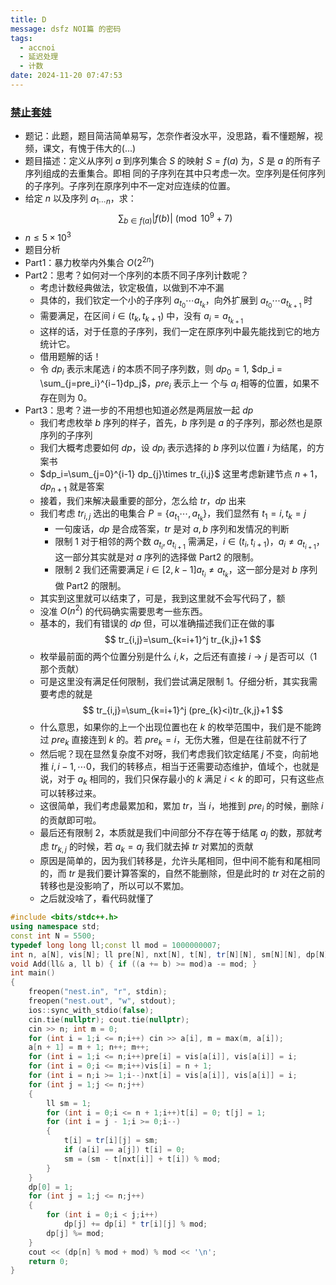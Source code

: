 ```yaml
---
title: D
message: dsfz NOI篇 的密码
tags:
  - accnoi
  - 延迟处理
  - 计数
date: 2024-11-20 07:47:53
---
```


### [禁止套娃](http://47.92.197.167:5283/submission/261509)

- 题记：此题，题目简洁简单易写，怎奈作者没水平，没思路，看不懂题解，视频，课文，有愧于伟大的(...)
- 题目描述：定义从序列 $a$ 到序列集合 $S$ 的映射 $S=f(a)$ 为，$S$ 是 $a$ 的所有子序列组成的去重集合。即相
同的子序列在其中只考虑一次。空序列是任何序列的子序列。子序列在原序列中不一定对应连续的位置。
- 给定 $n$ 以及序列 $a_{1\cdots n}$，求：
$$
\sum_{b\in f(a)}|f(b)|\pmod{10^9+7}
$$
- $n\le 5\times 10^3$
- 题目分析
- Part1：暴力枚举内外集合 $O(2^{2n})$
- Part2：思考？如何对一个序列的本质不同子序列计数呢？
  - 考虑计数经典做法，钦定极值，以做到不冲不漏
  - 具体的，我们钦定一个小的子序列 $a_{t_0}\cdots a_{t_k}$，向外扩展到 $a_{t_0}\cdots a_{t_{k+1}}$ 时
  - 需要满足，在区间 $i\in(t_k,t_{k+1})$ 中，没有 $a_i=a_{t_{k+1}}$
  - 这样的话，对于任意的子序列，我们一定在原序列中最先能找到它的地方统计它。
  - 借用题解的话！
  - 令 $dp_i$ 表示末尾选 $i$ 的本质不同子序列数，则 $dp_0 = 1$, $dp_i = \sum_{j=pre_i}^{i−1}dp_j$，$pre_i$ 表示上一
个与 $a_i$ 相等的位置，如果不存在则为 $0$。
- Part3：思考？进一步的不用想也知道必然是两层放一起 $dp$
  - 我们考虑枚举 $b$ 序列的样子，首先，$b$ 序列是 $a$ 的子序列，那必然也是原序列的子序列
  - 我们大概考虑要如何 $dp$，设 $dp_i$ 表示选择的 $b$ 序列以位置 $i$ 为结尾，的方案书
  - $dp_i=\sum_{j=0}^{i-1} dp_{j}\times tr_{i,j}$ 这里考虑新建节点 $n+1$，$dp_{n+1}$ 就是答案
  - 接着，我们来解决最重要的部分，怎么给 $tr$，$dp$ 出来
  - 我们考虑 $tr_{i,j}$ 选出的电集合 $P=\{a_{t_1}\cdots,a_{t_k}\}$，我们显然有 $t_1=i,t_k=j$
    - 一句废话，$dp$ 是合成答案，$tr$ 是对 $a,b$ 序列和发情况的判断
    - 限制 $1$ 对于相邻的两个数 $a_{t_i},a_{t_{i+1}}$ 需满足，$i\in(t_i,t_{i+1})$，$a_i\not= a_{t_{i+1}}$，这一部分其实就是对 $a$ 序列的选择做 Part2 的限制。
    - 限制 $2$ 我们还需要满足 $i\in [2,k-1] a_{t_i}\not=a_{t_k}$，这一部分是对 $b$ 序列做 Part2 的限制。
  - 其实到这里就可以结束了，可是，我到这里就不会写代码了，额
  - 没准 $O(n^2)$ 的代码确实需要思考一些东西。
  - 基本的，我们有错误的 $dp$ 但，可以准确描述我们正在做的事
$$
tr_{i,j}=\sum_{k=i+1}^j tr_{k,j}+1
$$
  - 枚举最前面的两个位置分别是什么 $i,k$，之后还有直接 $i\to j$ 是否可以（$1$ 那个贡献）
  - 可是这里没有满足任何限制，我们尝试满足限制 $1$。仔细分析，其实我需要考虑的就是
$$
tr_{i,j}=\sum_{k=i+1}^j (pre_{k}<i)tr_{k,j}+1
$$
  - 什么意思，如果你的上一个出现位置也在 $k$ 的枚举范围中，我们是不能跨过 $pre_k$ 直接连到 $k$ 的。若 $pre_k=i$，无伤大雅，但是在往前就不行了
  - 然后呢？现在显然复杂度不对呀，我们考虑我们钦定结尾 $j$ 不变，向前地推 $i,i-1,\cdots 0$，我们的转移点，相当于还需要动态维护，值域个，也就是说，对于 $a_k$ 相同的，我们只保存最小的 $k$ 满足 $i<k$ 的即可，只有这些点可以转移过来。
  - 这很简单，我们考虑最累加和，累加 $tr$，当 $i$，地推到 $pre_i$ 的时候，删除 $i$ 的贡献即可啦。
  - 最后还有限制 $2$，本质就是我们中间部分不存在等于结尾 $a_j$ 的数，那就考虑 $tr_{k,j}$ 的时候，若 $a_k=a_j$ 我们就去掉 $tr$ 对累加的贡献
  - 原因是简单的，因为我们转移是，允许头尾相同，但中间不能有和尾相同的，而 $tr$ 是我们要计算答案的，自然不能删除，但是此时的 $tr$ 对在之前的转移也是没影响了，所以可以不累加。
  - 之后就没啥了，看代码就懂了

```c++
#include <bits/stdc++.h>
using namespace std;
const int N = 5500;
typedef long long ll;const ll mod = 1000000007;
int n, a[N], vis[N]; ll pre[N], nxt[N], t[N], tr[N][N], sm[N][N], dp[N];
void Add(ll& a, ll b) { if ((a += b) >= mod)a -= mod; }
int main()
{
    freopen("nest.in", "r", stdin);
    freopen("nest.out", "w", stdout);
    ios::sync_with_stdio(false);
    cin.tie(nullptr); cout.tie(nullptr);
    cin >> n; int m = 0;
    for (int i = 1;i <= n;i++) cin >> a[i], m = max(m, a[i]);
    a[n + 1] = m + 1; n++; m++;
    for (int i = 1;i <= n;i++)pre[i] = vis[a[i]], vis[a[i]] = i;
    for (int i = 0;i <= m;i++)vis[i] = n + 1;
    for (int i = n;i >= 1;i--)nxt[i] = vis[a[i]], vis[a[i]] = i;
    for (int j = 1;j <= n;j++)
    {
        ll sm = 1;
        for (int i = 0;i <= n + 1;i++)t[i] = 0; t[j] = 1;
        for (int i = j - 1;i >= 0;i--)
        {
            t[i] = tr[i][j] = sm;
            if (a[i] == a[j]) t[i] = 0;
            sm = (sm - t[nxt[i]] + t[i]) % mod;
        }
    }
    dp[0] = 1;
    for (int j = 1;j <= n;j++)
    {
        for (int i = 0;i < j;i++)
            dp[j] += dp[i] * tr[i][j] % mod;
        dp[j] %= mod;
    }
    cout << (dp[n] % mod + mod) % mod << '\n';
    return 0;
}

```
